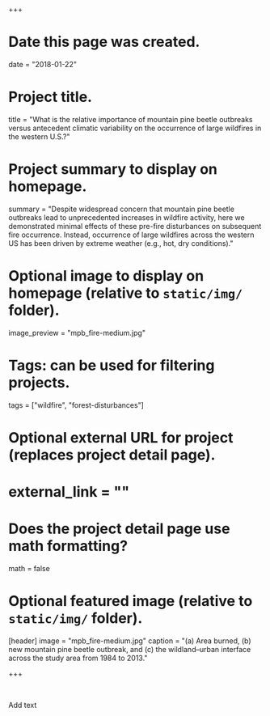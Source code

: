 +++
# Date this page was created.
date = "2018-01-22"

# Project title.
title = "What is the relative importance of mountain pine beetle outbreaks versus antecedent climatic variability on the occurrence of large wildfires in the western U.S.?"

# Project summary to display on homepage.
summary = "Despite widespread concern that mountain pine beetle outbreaks lead to unprecedented increases in wildfire activity, here we demonstrated minimal effects of these pre-fire disturbances on subsequent fire occurrence. Instead, occurrence of large wildfires across the western US has been driven by extreme weather (e.g., hot, dry conditions)."

# Optional image to display on homepage (relative to `static/img/` folder).
image_preview = "mpb_fire-medium.jpg"

# Tags: can be used for filtering projects.
tags = ["wildfire", "forest-disturbances"]

# Optional external URL for project (replaces project detail page).
# external_link = ""

# Does the project detail page use math formatting?
math = false

# Optional featured image (relative to `static/img/` folder).
[header]
image = "mpb_fire-medium.jpg"
caption = "(a) Area burned, (b) new mountain pine beetle outbreak, and (c) the wildland–urban interface across the study area from 1984 to 2013."

+++

&nbsp;

Add text
